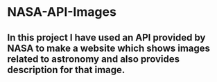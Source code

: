 # NASA-API-Images
## In this project I have used an API provided by NASA to make a website which shows images related to astronomy and also provides description for that image.
